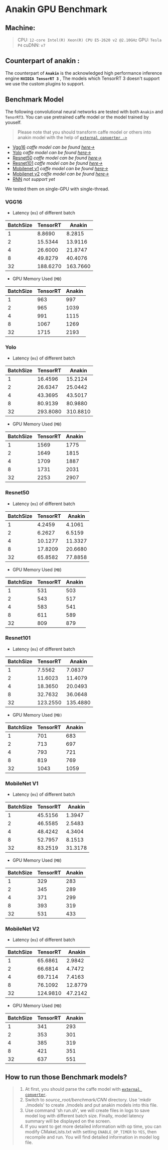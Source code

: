 # Anakin GPU Benchmark

## Machine:

>  CPU: `12-core Intel(R) Xeon(R) CPU E5-2620 v2 @2.10GHz`
>  GPU: `Tesla P4`
>  cuDNN: `v7`


## Counterpart of anakin  :

The counterpart of **`Anakin`** is the acknowledged high performance inference engine **`NVIDIA TensorRT 3`** ,   The models which TensorRT 3 doesn't support we use the custom plugins  to support.

## Benchmark Model

The following convolutional neural networks are tested with both `Anakin` and `TenorRT3`.
 You can use pretrained caffe model or the model trained by youself.

> Please note that you should transform caffe model or others into anakin model with the help of [`external converter ->`](../docs/Manual/Converter_en.md)


- [Vgg16](#1)   *caffe model can be found [here->](https://gist.github.com/jimmie33/27c1c0a7736ba66c2395)*
- [Yolo](#2)  *caffe model can be found [here->](https://github.com/hojel/caffe-yolo-model)*
- [Resnet50](#3)  *caffe model can be found [here->](https://github.com/KaimingHe/deep-residual-networks#models)*
- [Resnet101](#4)  *caffe model can be found [here->](https://github.com/KaimingHe/deep-residual-networks#models)*
- [Mobilenet v1](#5)  *caffe model can be found [here->](https://github.com/shicai/MobileNet-Caffe)*
- [Mobilenet v2](#6)  *caffe model can be found [here->](https://github.com/shicai/MobileNet-Caffe)*
- [RNN](#7)  *not support yet*

We tested them on single-GPU with single-thread.

### <span id = '1'>VGG16 </span>

- Latency (`ms`) of different batch

| BatchSize | TensorRT | Anakin |
| --- | --- | --- |
| 1 | 8.8690 | 8.2815 |
| 2 | 15.5344 | 13.9116 |
| 4 | 26.6000 | 21.8747 |
| 8 | 49.8279 | 40.4076 |
| 32 | 188.6270 | 163.7660 |

- GPU Memory Used (`MB`)

| BatchSize | TensorRT | Anakin |
| --- | --- | --- |
| 1 | 963 | 997 |
| 2 | 965 | 1039 |
| 4 | 991 | 1115 |
| 8 | 1067 | 1269 |
| 32 | 1715 | 2193 |


### <span id = '2'>Yolo </span>

- Latency (`ms`) of different batch

| BatchSize | TensorRT | Anakin |
| --- | --- | --- |
| 1 | 16.4596| 15.2124 |
| 2 | 26.6347| 25.0442 |
| 4 | 43.3695| 43.5017 |
| 8 | 80.9139 | 80.9880 |
| 32 | 293.8080| 310.8810 |

- GPU Memory Used (`MB`)

| BatchSize | TensorRT | Anakin |
| --- | --- | --- |
| 1 | 1569 | 1775 |
| 2 | 1649 | 1815 |
| 4 | 1709 | 1887 |
| 8 | 1731 | 2031 |
| 32 | 2253 | 2907 |

### <span id = '3'> Resnet50 </span>

- Latency (`ms`) of different batch

| BatchSize | TensorRT | Anakin |
| --- | --- | --- |
| 1 | 4.2459   |  4.1061 |
| 2 |  6.2627  |  6.5159 |
| 4 | 10.1277  | 11.3327 |
| 8 | 17.8209  | 20.6680 |
| 32 | 65.8582 | 77.8858 |

- GPU Memory Used (`MB`)

| BatchSize | TensorRT | Anakin |
| --- | --- | --- |
| 1 | 531  | 503 |
| 2 | 543  | 517 |
| 4 | 583 | 541 |
| 8 | 611 | 589 |
| 32 |  809 | 879 |

### <span id = '4'> Resnet101 </span>

- Latency (`ms`) of different batch

| BatchSize | TensorRT | Anakin |
| --- | --- | --- |
| 1 | 7.5562 | 7.0837 |
| 2 | 11.6023 | 11.4079 |
| 4 | 18.3650 | 20.0493 |
| 8 | 32.7632 | 36.0648 |
| 32 | 123.2550 | 135.4880 |

- GPU Memory Used (`MB)`

| BatchSize | TensorRT | Anakin |
| --- | --- | --- |
| 1 | 701  | 683 |
| 2 | 713  | 697 |
| 4 | 793 | 721 |
| 8 | 819 | 769 |
| 32 | 1043 | 1059 |

###  <span id = '5'> MobileNet V1 </span>

- Latency (`ms`) of different batch

| BatchSize | TensorRT | Anakin |
| --- | --- | --- |
| 1 | 45.5156  |  1.3947 |
| 2 |  46.5585  |  2.5483 |
| 4 | 48.4242  | 4.3404 |
| 8 |  52.7957 |  8.1513 |
| 32 | 83.2519 | 31.3178 |

- GPU Memory Used (`MB`)

| BatchSize | TensorRT | Anakin |
| --- | --- | --- |
| 1 | 329  | 283 |
| 2 | 345  | 289 |
| 4 | 371 | 299 |
| 8 | 393 | 319 |
| 32 |  531 | 433 |

###  <span id = '6'> MobileNet V2</span>

- Latency (`ms`) of different batch

| BatchSize | TensorRT | Anakin |
| --- | --- | --- |
| 1 | 65.6861 | 2.9842 |
| 2 | 66.6814 | 4.7472 |
| 4 | 69.7114 | 7.4163 |
| 8 | 76.1092 | 12.8779 |
| 32 | 124.9810 | 47.2142 |

- GPU Memory Used (`MB`)

| BatchSize | TensorRT | Anakin |
| --- | --- | --- |
| 1 | 341 | 293 |
| 2 | 353 | 301 |
| 4 | 385 | 319 |
| 8 | 421 | 351 |
| 32 | 637 | 551 |

## How to run those Benchmark models?

> 1. At first, you should parse the caffe model with [`external converter`](https://github.com/PaddlePaddle/Anakin/blob/b95f31e19993a192e7428b4fcf852b9fe9860e5f/docs/Manual/Converter_en.md).
> 2. Switch to *source_root/benchmark/CNN* directory. Use 'mkdir ./models' to create ./models and put anakin models into this file.
> 3. Use command 'sh run.sh', we will create files in logs to save model log with different batch size. Finally, model latency summary will be displayed on the screen.
> 4. If you want to get more detailed information with op time, you can modify CMakeLists.txt with setting `ENABLE_OP_TIMER` to `YES`, then recompile and run. You will find detailed information in  model log file.
